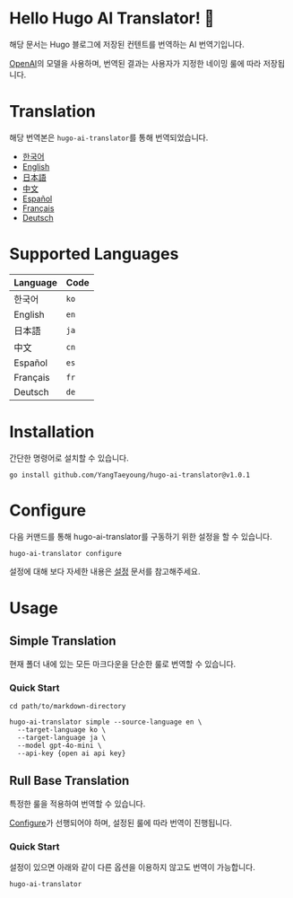 # Hello Hugo AI Translator! 👋

해당 문서는 Hugo 블로그에 저장된 컨텐트를 번역하는 AI 번역기입니다.

[OpenAI](https://openai.com)의 모델을 사용하며, 번역된 결과는 사용자가 지정한 네이밍 룰에 따라 저장됩니다.

# Translation

해당 번역본은 `hugo-ai-translator`를 통해 번역되었습니다.

- [한국어](/README.md)
- [English](/README.en.md)
- [日本語](/README.ja.md)
- [中文](/README.cn.md)
- [Español](/README.es.md)
- [Français](/README.fr.md)
- [Deutsch](/README.de.md)


# Supported Languages

| Language | Code |
|----------|------|
| 한국어      | `ko` |
| English  | `en` |
| 日本語      | `ja` |
| 中文       | `cn` |
| Español  | `es` |
| Français | `fr` |
| Deutsch  | `de` |

# Installation

간단한 명령어로 설치할 수 있습니다.

```shell
go install github.com/YangTaeyoung/hugo-ai-translator@v1.0.1
```

# Configure

다음 커맨드를 통해 hugo-ai-translator를 구동하기 위한 설정을 할 수 있습니다.

```shell
hugo-ai-translator configure
```

설정에 대해 보다 자세한 내용은 [설정](docs/configure.md) 문서를 참고해주세요.

# Usage

## Simple Translation

현재 폴더 내에 있는 모든 마크다운을 단순한 룰로 번역할 수 있습니다.

### Quick Start

```shell
cd path/to/markdown-directory

hugo-ai-translator simple --source-language en \
  --target-language ko \
  --target-language ja \
  --model gpt-4o-mini \
  --api-key {open ai api key}
``` 

## Rull Base Translation

특정한 룰을 적용하여 번역할 수 있습니다.

[Configure](docs/configure.md)가 선행되어야 하며, 설정된 룰에 따라 번역이 진행됩니다.

### Quick Start

설정이 있으면 아래와 같이 다른 옵션을 이용하지 않고도 번역이 가능합니다.

```shell
hugo-ai-translator
```

